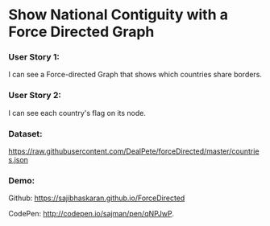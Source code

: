 # Show National Contiguity with a Force Directed Graph

### User Story 1:

I can see a Force-directed Graph that shows which countries share borders.

### User Story 2:

I can see each country's flag on its node.

### Dataset:

https://raw.githubusercontent.com/DealPete/forceDirected/master/countries.json

### Demo:

Github: https://sajibhaskaran.github.io/ForceDirected

CodePen: http://codepen.io/sajman/pen/qNPJwP.

